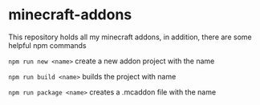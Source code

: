 # minecraft-addons

This repository holds all my minecraft addons, in addition, there are some helpful npm commands

`npm run new <name>` create a new addon project with the name

`npm run build <name>` builds the project with name

`npm run package <name>` creates a .mcaddon file with the name
